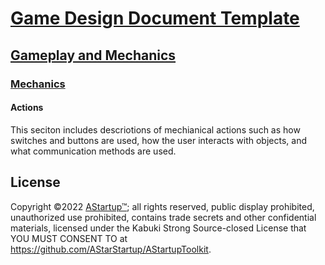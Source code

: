 # [Game Design Document Template](../../)

## [Gameplay and  Mechanics](../)

### [Mechanics](./)

#### Actions

This seciton includes descriotions of mechianical actions such as how switches and buttons are used, how the user interacts with objects, and what communication methods are used.

## License

Copyright ©2022 [AStartup™](https://astartup.net); all rights reserved, public display prohibited, unauthorized use prohibited, contains trade secrets and other confidential materials, licensed under the Kabuki Strong Source-closed License that YOU MUST CONSENT TO at <https://github.com/AStarStartup/AStartupToolkit>.
